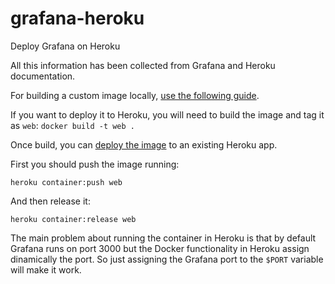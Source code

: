 # grafana-heroku
Deploy Grafana on Heroku


All this information has been collected from Grafana and Heroku documentation.

For building a custom image locally, [use the following guide](https://grafana.com/docs/grafana/latest/installation/docker/#build-with-grafana-image-renderer-plugin-pre-installed).


If you want to deploy it to Heroku, you will need to build the image and tag it as `web`: `docker build -t web .`

Once build, you can [deploy the image](https://devcenter.heroku.com/articles/container-registry-and-runtime#getting-started) to an existing Heroku app.

First you should push the image running:
```
heroku container:push web
```

And then release it:
```
heroku container:release web
```

The main problem about running the container in Heroku is that by default Grafana runs on port 3000 but the Docker functionality in Heroku assign dinamically the port. So just assigning the Grafana port to the `$PORT` variable will make it work.
